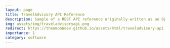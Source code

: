 ```yaml
---
layout: page
title: TravelAdvisory API Reference
description: Sample of a REST API reference originally written as an OpenAPI YAML specification. Here, it is presented in an interactive HTML view using Redocly, with an option to download the specification as JSON
img: assets/img/traveladvisoryapi.png
redirect: https://theomoondev.github.io/assets/html/traveladvisory-api.html
importance: 1
category: software
---
```

